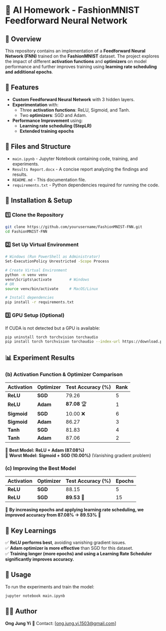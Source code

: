 # 🧠 AI Homework - FashionMNIST Feedforward Neural Network

## 📌 Overview
This repository contains an implementation of a **Feedforward Neural Network (FNN)** trained on the **FashionMNIST** dataset. The project explores the impact of different **activation functions** and **optimizers** on model performance and further improves training using **learning rate scheduling and additional epochs**.

## 🚀 Features
- **Custom Feedforward Neural Network** with 3 hidden layers.
- **Experimentation** with:
  - Three **activation functions**: ReLU, Sigmoid, and Tanh.
  - Two **optimizers**: SGD and Adam.
- **Performance Improvement** using:
  - **Learning rate scheduling (StepLR)**
  - **Extended training epochs**

## 📂 Files and Structure
- `main.ipynb` - Jupyter Notebook containing code, training, and experiments.
- `Results Report.docx` - A concise report analyzing the findings and results.
- `README.md` - This documentation file.
- `requirements.txt` - Python dependencies required for running the code.

## 🔧 Installation & Setup
### 1️⃣ Clone the Repository
```bash
git clone https://github.com/yourusername/FashionMNIST-FNN.git
cd FashionMNIST-FNN
```

### 2️⃣ Set Up Virtual Environment
```bash
# Windows (Run PowerShell as Administrator)
Set-ExecutionPolicy Unrestricted -Scope Process    

# Create Virtual Environment
python -m venv venv         
venv\Scripts\activate        # Windows
# OR
source venv/bin/activate     # MacOS/Linux

# Install dependencies
pip install -r requirements.txt
```

### 3️⃣ GPU Setup (Optional)
If CUDA is not detected but a GPU is available:
```bash
pip uninstall torch torchvision torchaudio
pip install torch torchvision torchaudio --index-url https://download.pytorch.org/whl/cu121
```

## 📊 Experiment Results

### **(b) Activation Function & Optimizer Comparison**
| Activation | Optimizer | Test Accuracy (%) | Rank |
|------------|------------|------------------|------|
| **ReLU**   | **SGD**    | 79.26            | 5    |
| **ReLU**   | **Adam**   | **87.08** 🏆     | 1    |
| **Sigmoid**| **SGD**    | 10.00 ❌         | 6    |
| **Sigmoid**| **Adam**   | 86.27            | 3    |
| **Tanh**   | **SGD**    | 81.83            | 4    |
| **Tanh**   | **Adam**   | 87.06            | 2    |

🔹 **Best Model:** **ReLU + Adam (87.08%)**  
🔹 **Worst Model:** **Sigmoid + SGD (10.00%)** (Vanishing gradient problem)  

### **(c) Improving the Best Model**
| Activation | Optimizer | Test Accuracy (%) | Epochs |
|------------|------------|------------------|--------|
| **ReLU**   | **SGD**    | 88.15            | 5      |
| **ReLU**   | **SGD**    | **89.53** 🚀     | 15     |

🔹 **By increasing epochs and applying learning rate scheduling, we improved accuracy from 87.08% → 89.53%** 🎯  

## 📜 Key Learnings
✅ **ReLU performs best**, avoiding vanishing gradient issues.  
✅ **Adam optimizer is more effective** than SGD for this dataset.  
✅ **Training longer (more epochs) and using a Learning Rate Scheduler significantly improves accuracy.**  

## 📌 Usage
To run the experiments and train the model:
```bash
jupyter notebook main.ipynb
```

## 👨‍💻 Author
**Ong Jung Yi**
📧 Contact: [ong.jung.yi.1503@gmail.com]
